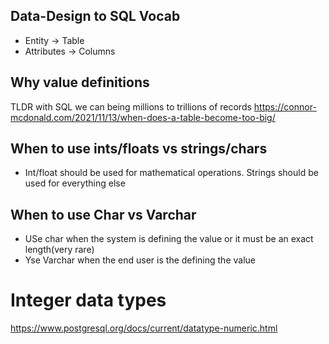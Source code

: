 ## Data-Design to SQL Vocab
* Entity -> Table
* Attributes -> Columns 

## Why value definitions
TLDR with SQL we can being millions to trillions of records
https://connor-mcdonald.com/2021/11/13/when-does-a-table-become-too-big/

## When to use ints/floats vs strings/chars
* Int/float should be used for mathematical operations. Strings should be used for everything else

## When to use Char vs Varchar
* USe char when the system is defining the value or it must be an exact length(very rare)
* Yse Varchar when the end user is the defining the value

# Integer data types 
https://www.postgresql.org/docs/current/datatype-numeric.html
